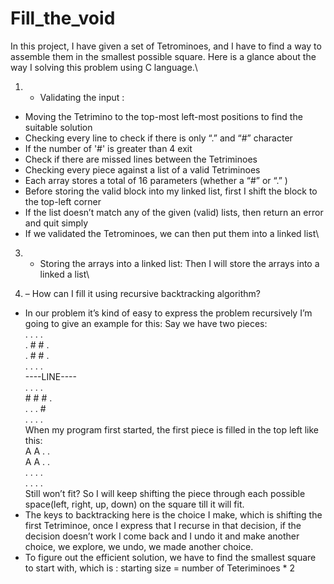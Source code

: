 # Fill_the_void
In this project, I have given a set of Tetrominoes, and I have to find a way to assemble them in the smallest possible square. Here is a glance about the way I solving this problem using C language.\

1) - Validating the input :
- Moving the Tetrimino to the top-most left-most positions to find the suitable solution
- Checking every line to check if there is only “.” and “#” character
- If the number of '#' is greater than 4 exit
- Check if there are missed lines between the Tetriminoes
- Checking every piece against a list of a valid Tetriminoes
- Each array stores a total of 16 parameters (whether a “#” or “.” )
- Before storing the valid block into my linked list, first I shift the block to the top-left corner
- If the list doesn’t match any of the given (valid) lists, then return an error and quit simply
- If we validated the Tetrominoes, we can then put them into a linked list\

3) - Storing the arrays into a linked list:
Then I will store the arrays into a linked a list\

4) – How can I fill it using recursive backtracking algorithm?
- In our problem it’s kind of easy to express the problem recursively
I’m going to give an example for this:
Say we have two pieces:\
                              . . . .                                     
                              . # # .\
                              . # # .\
                              . . . .\
                              ----LINE----\
                              . . . .\
                              # # # .\
                              . . . #\
                              . . . .\
When my program first started, the first piece is filled in the top left like this:\
                              A A . .\
                              A A . .\
                              . . . .\
                              . . . .\
Still won’t fit? So I will keep shifting the piece through each possible space(left, right, up, down) on the square till it will fit.
- The keys to backtracking here is the choice I make, which is shifting the first Tetriminoe, once I express that I recurse in that decision, if the decision doesn’t work I come back and I undo it and make another choice, we explore, we undo, we made another choice.
- To figure out the efficient solution, we have to find the smallest square to start with, which is : starting size = number of Teteriminoes * 2





